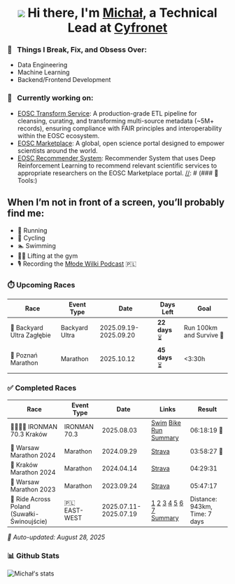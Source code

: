 <div align="center">
   <h1><img src="https://media.giphy.com/media/hvRJCLFzcasrR4ia7z/giphy.gif" width="25px"> Hi there, I'm <a href="https://www.linkedin.com/in/michal-kolomanski/">Michał</a>, a Technical Lead at <a href="https://www.cyfronet.pl/en/4421,main.html">Cyfronet</a></h1>
</div>

### 🧐 &nbsp; Things I Break, Fix, and Obsess Over:
- Data Engineering
- Machine Learning
- Backend/Frontend Development
  
### 🔭 &nbsp; Currently working on:
   - [EOSC Transform Service](https://github.com/cyfronet-fid/transform-service): A production-grade ETL pipeline for cleansing, curating, and transforming multi-source metadata (~5M+ records), ensuring compliance with FAIR principles and interoperability within the EOSC ecosystem.
   - [EOSC Marketplace](https://github.com/cyfronet-fid/eosc-search-service): A global, open science portal designed to empower scientists around the world.
   - [EOSC Recommender System](https://github.com/cyfronet-fid/recommender-system): Recommender System that uses Deep Reinforcement Learning to recommend relevant scientific services to appropriate researchers on the EOSC Marketplace portal.
[//]: # (### 🔨 Tools:)

[//]: # (<p>)

[//]: # (   <a href="https://www.python.org" target="_blank">)

[//]: # (     <img alt="python" style="height: 42px; width: auto;" src="https://raw.githubusercontent.com/Michal-Kolomanski/Michal-Kolomanski/5e67828415e0d4e372b0f846251364c13da68ae3/icons/python.svg">)

[//]: # (   </a>)

[//]: # (   <a href="https://spark.apache.org/docs/latest/api/python/index.html#" target="_blank">)

[//]: # (     <img src="https://github.com/Michal-Kolomanski/Michal-Kolomanski/blob/main/icons/pyspark.svg" alt="pyspark" style="height: 42px; width: auto;"/>)

[//]: # (   </a>)

[//]: # (   <a href="https://solr.apache.org/" target="_blank">)

[//]: # (     <img src="https://github.com/Michal-Kolomanski/Michal-Kolomanski/blob/main/icons/solr.svg" alt="solr" style="height: 42px; width: auto;"/>)

[//]: # (   </a>)

[//]: # (   <a href="https://fastapi.tiangolo.com/" target="_blank">)

[//]: # (     <img src="https://github.com/Michal-Kolomanski/Michal-Kolomanski/blob/main/icons/fastapi.svg" alt="fastapi" style="height: 42px; width: auto;"/>)

[//]: # (   </a>)

[//]: # (   <a href="https://flask.palletsprojects.com/en/3.0.x/" target="_blank">)

[//]: # (     <img src="https://github.com/Michal-Kolomanski/Michal-Kolomanski/blob/main/icons/flask.png" alt="flask" style="height: 42px; width: auto;"/>)

[//]: # (   </a>)

[//]: # (   <a href="https://angular.io/" target="_blank">)

[//]: # (     <img src="https://github.com/Michal-Kolomanski/Michal-Kolomanski/blob/main/icons/angular.svg" alt="angular" style="height: 42px; width: auto;"/>)

[//]: # (   </a>)

[//]: # (   <a href="https://pytorch.org/" target="_blank">)

[//]: # (     <img src="https://raw.githubusercontent.com/Michal-Kolomanski/Michal-Kolomanski/5e67828415e0d4e372b0f846251364c13da68ae3/icons/pytorch.svg" alt="pytorch" style="height: 42px; width: auto;"/>)

[//]: # (   </a>)

[//]: # (   <a href="https://www.tensorflow.org" target="_blank">)

[//]: # (     <img src="https://raw.githubusercontent.com/Michal-Kolomanski/Michal-Kolomanski/5e67828415e0d4e372b0f846251364c13da68ae3/icons/tensorflow.svg" alt="tensorflow" style="height: 42px; width: auto;"/>)

[//]: # (   </a>)

[//]: # (   <a href="https://numpy.org/" target="_blank">)

[//]: # (     <img src="https://raw.githubusercontent.com/Michal-Kolomanski/Michal-Kolomanski/5e67828415e0d4e372b0f846251364c13da68ae3/icons/numpy.svg" alt="numpy" style="height: 42px; width: auto;"/>)

[//]: # (   </a>)

[//]: # (   <a href="https://pandas.pydata.org/" target="_blank">)

[//]: # (     <img src="https://raw.githubusercontent.com/Michal-Kolomanski/Michal-Kolomanski/287fc4556e53bd4e5173bb511023e23ca92b0505/icons/pandas.svg" alt="pandas" style="height: 42px; width: auto;"/>)

[//]: # (   </a>)

[//]: # (   <a href="https://www.mongodb.com/" target="_blank">)

[//]: # (     <img src="https://raw.githubusercontent.com/Michal-Kolomanski/Michal-Kolomanski/287fc4556e53bd4e5173bb511023e23ca92b0505/icons/mongodb.svg" alt="mongodb" style="height: 42px; width: auto;"/>)

[//]: # (   </a>)

[//]: # (   <a href="https://www.postgresql.org/" target="_blank">)

[//]: # (     <img src="https://raw.githubusercontent.com/Michal-Kolomanski/Michal-Kolomanski/287fc4556e53bd4e5173bb511023e23ca92b0505/icons/postgresql.svg" alt="postgresql" style="height: 42px; width: auto;"/>)

[//]: # (   </a>)

[//]: # (   <a href="https://www.docker.com/" target="_blank">)

[//]: # (     <img src="https://raw.githubusercontent.com/Michal-Kolomanski/Michal-Kolomanski/287fc4556e53bd4e5173bb511023e23ca92b0505/icons/docker.svg" alt="docker" style="height: 42px; width: auto;"/>)

[//]: # (   </a>)

[//]: # (   <a href="https://carla.org/" target="_blank">)

[//]: # (     <img src="https://github.com/Michal-Kolomanski/Michal-Kolomanski/blob/main/icons/carla.png" alt="carla" style="height: 42px; width: auto;"/>)

[//]: # (   </a>)

[//]: # (</p>)

## When I’m not in front of a screen, you’ll probably find me:
- 🏃 Running
- 🚴 Cycling
- 🏊 Swimming
- 🏋️‍♂️ Lifting at the gym
- 🎙️ Recording the [Młode Wilki Podcast](https://www.youtube.com/@M%C5%82odeWilkiPodcast) 🇵🇱
### ⏱️ Upcoming Races
| Race | Event Type | Date | Days Left | Goal |
|------|------------|------|-----------|------|
| 🏃 Backyard Ultra Zagłębie | Backyard Ultra | 2025.09.19-2025.09.20 | **22 days** ⏳ | Run 100km and Survive 🙂 |
| 🏃 Poznań Marathon | Marathon | 2025.10.12 | **45 days** ⏳ | <3:30h |

### ✅ Completed Races
| Race | Event Type | Date | Links | Result |
|------|------------|------|-------|--------|
| 🏊‍♂️🚴🏃 IRONMAN 70.3 Kraków | IRONMAN 70.3 | 2025.08.03 | [Swim](https://www.strava.com/activities/15330199249) [Bike](https://www.strava.com/activities/15331983225) [Run](https://www.strava.com/activities/15330206515) [Summary](https://www.instagram.com/p/DNGo1IwsmK0) | 06:18:19 🥇 |
| 🏃 Warsaw Marathon 2024 | Marathon | 2024.09.29 | [Strava](https://www.strava.com/activities/12531323025?utm_source=ios_share&utm_medium=social&share_sig=64733EDE1727629711&fbclid=PAZXh0bgNhZW0CMTEAAafc8yzW3ii9koA5-nxJkRaHQcIKrkDxQwfKWHDcuNoJXgM7RShyWIzuXiA0WQ_aem_mur5gamWZZW6bKzKw2Svjg&_branch_match_id=1401898015619269921&_branch_referrer=H4sIAAAAAAAAAwXB2wqCMBgA4LfprpROViAxLDylZAYTb2SzuS2P%2FJ696Nn7PtF1TXtRlLYDMpANaZpNIatc6S3TfHh7Tfj0mtG0kB%2F9ieJIqJT7Isaq4b3vCJEsPc0L3kl5zmt0WFeTk7%2BIFaS2C%2FltCsbMxdYt7f3aibinvUIxY3vpI4lUHCSElUnZw4GTEscxPlJ3ccdtOHz56gcsYwCy4gmFemwZ6IaAumR%2Fdhh%2BPbAAAAA%3D) | 03:58:27 🥇 |
| 🏃 Kraków Marathon 2024 | Marathon | 2024.04.14 | [Strava](https://www.strava.com/activities/11179716421?share_sig=3UIZY2OL1713105528&utm_medium=social&utm_source=android_share) | 04:29:31 |
| 🏃 Warsaw Marathon 2023 | Marathon | 2023.09.24 | [Strava](https://www.strava.com/activities/9911396841?share_sig=VAA0D44U1713105286&utm_medium=social&utm_source=android_share) | 05:47:17 |
| 🚴 Ride Across Poland (Suwałki-Świnoujście) | 🇵🇱 EAST-WEST | 2025.07.11-2025.07.19 | [1](https://www.strava.com/activities/15092278881) [2](https://www.strava.com/activities/15104903349) [3](https://www.strava.com/activities/15115077577) [4](https://www.strava.com/activities/15127042485) [5](https://www.strava.com/activities/15137970114) [6](https://www.strava.com/activities/15147765776) [7](https://www.strava.com/activities/15158829706) [Summary](https://www.instagram.com/p/DMSU81gMNCl/?img_index=1) | Distance: 943km, Time: 7 days |


*🤖 Auto-updated: August 28, 2025*

































































### 📊 Github Stats
![Michał's stats](https://github-readme-stats.vercel.app/api?username=Michal-Kolomanski&count_private=true&show_icons=true&theme=radical)
